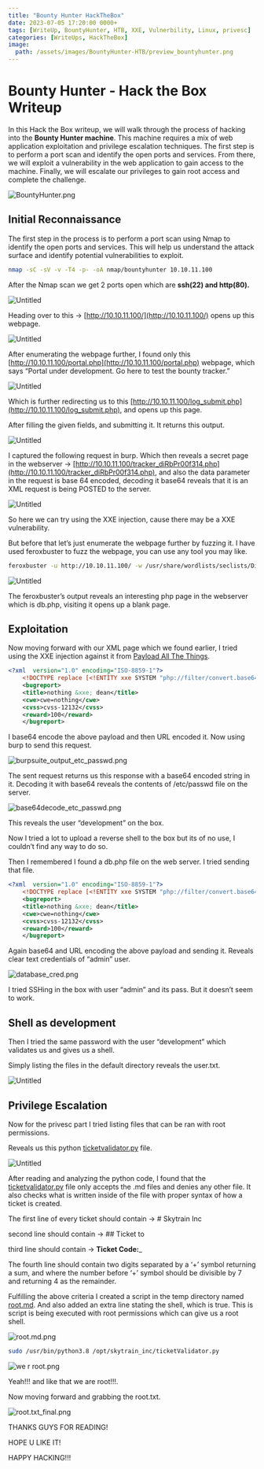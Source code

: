 ```yaml
---
title: "Bounty Hunter HackTheBox" 
date: 2023-07-05 17:20:00 0000+
tags: [WriteUp, BountyHunter, HTB, XXE, Vulnerbility, Linux, privesc]
categories: [WriteUps, HackTheBox]
image:
  path: /assets/images/BountyHunter-HTB/preview_bountyhunter.png
---
```


# Bounty Hunter - Hack the Box Writeup

In this Hack the Box writeup, we will walk through the process of hacking into the **Bounty Hunter machine**. This machine requires a mix of web application exploitation and privilege escalation techniques. The first step is to perform a port scan and identify the open ports and services. From there, we will exploit a vulnerability in the web application to gain access to the machine. Finally, we will escalate our privileges to gain root access and complete the challenge.

![BountyHunter.png](/assets/images/BountyHunter-HTB/BountyHunter.png)

## **Initial Reconnaissance**

The first step in the process is to perform a port scan using Nmap to identify the open ports and services. This will help us understand the attack surface and identify potential vulnerabilities to exploit.

```bash
nmap -sC -sV -v -T4 -p- -oA nmap/bountyhunter 10.10.11.100
```

After the Nmap scan we get 2 ports open which are **ssh(22) and http(80).**

![Untitled](/assets/images/BountyHunter-HTB/Untitled.png)

Heading over to this → [http://10.10.11.100/](http://10.10.11.100/) opens up this webpage.

![Untitled](/assets/images/BountyHunter-HTB/Untitled%201.png)

After enumerating the webpage further, I found only this [http://10.10.11.100/portal.php](http://10.10.11.100/portal.php) webpage, which says “Portal under development. Go here to test the bounty tracker.”

![Untitled](/assets/images/BountyHunter-HTB/Untitled%202.png)

Which is further redirecting us to this [http://10.10.11.100/log_submit.php](http://10.10.11.100/log_submit.php), and opens up this page.

After filling the given fields, and submitting it. It returns this output.

![Untitled](/assets/images/BountyHunter-HTB/Untitled%203.png)

I captured the following request in burp. Which then reveals a secret page in the webserver → [http://10.10.11.100/tracker_diRbPr00f314.php](http://10.10.11.100/tracker_diRbPr00f314.php), and also the data parameter in the request is base 64 encoded, decoding it base64 reveals that it is an XML request is being POSTED to the server.

![Untitled](/assets/images/BountyHunter-HTB/Untitled%204.png)

So here we can try using the XXE injection, cause there may be a XXE vulnerability.

But before that let’s just enumerate the webpage further by fuzzing it. I have used feroxbuster to fuzz the webpage, you can use any tool you may like.

```bash
feroxbuster -u http://10.10.11.100/ -w /usr/share/wordlists/seclists/Discovery/Web-Content/directory-list-2.3-medium.txt -x php -C 40
```

![Untitled](/assets/images/BountyHunter-HTB/Untitled%205.png)

The feroxbuster’s output reveals an interesting php page in the webserver which is db.php, visiting it opens up a blank page.

## **Exploitation**

Now moving forward with our XML page which we found earlier, I tried using the XXE injection against it from [Payload All The Things](https://github.com/swisskyrepo/PayloadsAllTheThings/tree/master/XXE%20Injection).

```xml
<?xml  version="1.0" encoding="ISO-8859-1"?>
    <!DOCTYPE replace [<!ENTITY xxe SYSTEM "php://filter/convert.base64-encode/resource=file:///etc/passwd"> ]>
    <bugreport>
    <title>nothing &xxe; dean</title>
    <cwe>cwe=nothing</cwe>
    <cvss>cvss-12132</cvss>
    <reward>100</reward>
    </bugreport>
```

I base64 encode the above payload and then URL encoded it. Now using burp to send this request.

![burpsuite_output_etc_passwd.png](/assets/images/BountyHunter-HTB/burpsuite_output_etc_passwd.png)

The sent request returns us this response with a base64 encoded string in it. Decoding it with base64 reveals the contents of /etc/passwd file on the server.

![base64decode_etc_passwd.png](/assets/images/BountyHunter-HTB/base64decode_etc_passwd.png)

This reveals the user “development” on the box.

Now I tried a lot to upload a reverse shell to the box but its of no use, I couldn’t find any way to do so.

Then I remembered I found a db.php file on the web server. I tried sending that file.

```xml
<?xml  version="1.0" encoding="ISO-8859-1"?>
    <!DOCTYPE replace [<!ENTITY xxe SYSTEM "php://filter/convert.base64-encode/resource=db.php"> ]>
    <bugreport>
    <title>nothing &xxe; dean</title>
    <cwe>cwe=nothing</cwe>
    <cvss>cvss-12132</cvss>
    <reward>100</reward>
    </bugreport>
```

Again base64 and URL encoding the above payload and sending it. Reveals clear text credentials of “admin” user.

![database_cred.png](/assets/images/BountyHunter-HTB/database_cred.png)

I tried SSHing in the box with user “admin” and its pass. But it doesn’t seem to work.

## **Shell as development**

Then I tried the same password with the user “development” which validates us and gives us a shell.

Simply listing the files in the default directory reveals the user.txt.

![Untitled](/assets/images/BountyHunter-HTB/Untitled%206.png)

## Privilege Escalation

Now for the privesc part I tried listing files that can be ran with root permissions.

Reveals us this python [ticketvalidator.py](http://ticketvalidator.py) file.

![Untitled](/assets/images/BountyHunter-HTB/Untitled%207.png)

After reading and analyzing the python code, I found that the [ticketvalidator.py](http://ticketvalidator.py) file only accepts the .md files and denies any other file. It also checks what is written inside of the file with proper syntax of how a ticket is created.

The first line of every ticket should contain → # Skytrain Inc

second line should contain → ## Ticket to

third line should contain → **Ticket Code:**_

The fourth line should contain two digits separated by a ‘+’ symbol returning a sum, and where the number before ‘+’ symbol should be divisible by 7 and returning 4 as the remainder.

Fulfilling the above criteria I created a script in the temp directory named [root.md](http://root.md). And also added an extra line stating the shell, which is true. This is script is being executed with root permissions which can give us a root shell.

![root.md.png](/assets/images/BountyHunter-HTB/root.md.png)

```bash
sudo /usr/bin/python3.8 /opt/skytrain_inc/ticketValidator.py
```

![we r root.png](/assets/images/BountyHunter-HTB/we_r_root.png)

Yeah!!! and like that we are root!!!.

Now moving forward and grabbing the root.txt.

![root.txt_final.png](/assets/images/BountyHunter-HTB/root.txt_final.png)

THANKS GUYS FOR READING!

HOPE U LIKE IT!

HAPPY HACKING!!!
